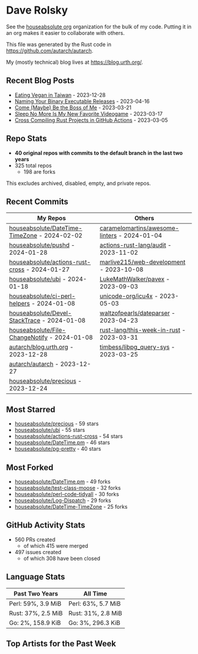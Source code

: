 
# Dave Rolsky

See the [houseabsolute org](https://github.com/houseabsolute) organization for
the bulk of my code. Putting it in an org makes it easier to collaborate with
others.

This file was generated by the Rust code in
https://github.com/autarch/autarch.

My (mostly technical) blog lives at https://blog.urth.org/.

## Recent Blog Posts

- [Eating Vegan in Taiwan](https://blog.urth.org/2023/12/28/eating-vegan-in-taiwan/) - 2023-12-28
- [Naming Your Binary Executable Releases](https://blog.urth.org/2023/04/16/naming-your-binary-executable-releases/) - 2023-04-16
- [Come (Maybe) Be the Boss of Me](https://blog.urth.org/2023/03/21/come-maybe-be-the-boss-of-me/) - 2023-03-21
- [Sleep No More Is My New Favorite Videogame](https://blog.urth.org/2023/03/17/sleep-no-more-is-my-new-favorite-videogame/) - 2023-03-17
- [Cross Compiling Rust Projects in GitHub Actions](https://blog.urth.org/2023/03/05/cross-compiling-rust-projects-in-github-actions/) - 2023-03-05


## Repo Stats
- **40 original repos with commits to the default branch in the last two years**
- 325 total repos
  - 198 are forks

This excludes archived, disabled, empty, and private repos.

## Recent Commits
| My Repos | Others |
|----------|--------|
| [houseabsolute/DateTime-TimeZone](https://github.com/houseabsolute/DateTime-TimeZone) - 2024-02-02              | [caramelomartins/awesome-linters](https://github.com/caramelomartins/awesome-linters) - 2024-01-04                |
| [houseabsolute/pushd](https://github.com/houseabsolute/pushd) - 2024-01-28              | [actions-rust-lang/audit](https://github.com/actions-rust-lang/audit) - 2023-11-02                |
| [houseabsolute/actions-rust-cross](https://github.com/houseabsolute/actions-rust-cross) - 2024-01-27              | [marlive215/web-development](https://github.com/marlive215/web-development) - 2023-10-08                |
| [houseabsolute/ubi](https://github.com/houseabsolute/ubi) - 2024-01-18              | [LukeMathWalker/pavex](https://github.com/LukeMathWalker/pavex) - 2023-09-03                |
| [houseabsolute/ci-perl-helpers](https://github.com/houseabsolute/ci-perl-helpers) - 2024-01-08              | [unicode-org/icu4x](https://github.com/unicode-org/icu4x) - 2023-05-03                |
| [houseabsolute/Devel-StackTrace](https://github.com/houseabsolute/Devel-StackTrace) - 2024-01-08              | [waltzofpearls/dateparser](https://github.com/waltzofpearls/dateparser) - 2023-04-23                |
| [houseabsolute/File-ChangeNotify](https://github.com/houseabsolute/File-ChangeNotify) - 2024-01-08              | [rust-lang/this-week-in-rust](https://github.com/rust-lang/this-week-in-rust) - 2023-03-31                |
| [autarch/blog.urth.org](https://github.com/autarch/blog.urth.org) - 2023-12-28              | [timbess/libpg_query-sys](https://github.com/timbess/libpg_query-sys) - 2023-03-25                |
| [autarch/autarch](https://github.com/autarch/autarch) - 2023-12-27              |                 |
| [houseabsolute/precious](https://github.com/houseabsolute/precious) - 2023-12-24              |                 |


## Most Starred
- [houseabsolute/precious](https://github.com/houseabsolute/precious) - 59 stars
- [houseabsolute/ubi](https://github.com/houseabsolute/ubi) - 55 stars
- [houseabsolute/actions-rust-cross](https://github.com/houseabsolute/actions-rust-cross) - 54 stars
- [houseabsolute/DateTime.pm](https://github.com/houseabsolute/DateTime.pm) - 46 stars
- [houseabsolute/pg-pretty](https://github.com/houseabsolute/pg-pretty) - 40 stars


## Most Forked
- [houseabsolute/DateTime.pm](https://github.com/houseabsolute/DateTime.pm) - 49 forks
- [houseabsolute/test-class-moose](https://github.com/houseabsolute/test-class-moose) - 32 forks
- [houseabsolute/perl-code-tidyall](https://github.com/houseabsolute/perl-code-tidyall) - 30 forks
- [houseabsolute/Log-Dispatch](https://github.com/houseabsolute/Log-Dispatch) - 29 forks
- [houseabsolute/DateTime-TimeZone](https://github.com/houseabsolute/DateTime-TimeZone) - 25 forks


## GitHub Activity Stats
- 560 PRs created
  - of which 415 were merged
- 497 issues created
  - of which 308 have been closed

## Language Stats
| Past Two Years        | All Time                |
|-----------------------|-------------------------|
| Perl: 59%, 3.9 MiB              | Perl: 63%, 5.7 MiB                |
| Rust: 37%, 2.5 MiB              | Rust: 31%, 2.8 MiB                |
| Go: 2%, 158.9 KiB              | Go: 3%, 296.3 KiB                |


## Top Artists for the Past Week

